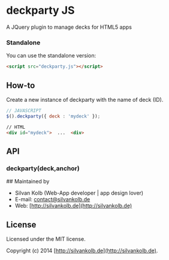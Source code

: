 # deckparty JS

A JQuery plugin to manage decks for HTML5 apps


### Standalone
You can use the standalone version:
```html
<script src="deckparty.js"></script>
```

## How-to
Create a new instance of deckparty with the name of deck (ID).

```js
// JAVASCRIPT
$().deckparty({	deck : 'mydeck' });
```

```html
// HTML
<div id="mydeck">  ...  <div>
```


## API
### deckparty(deck,anchor)









## Maintained by
- Silvan Kolb (Web-App developer | app design lover)
- E-mail: [contact@silvankolb.de](mailto:contact@silvankolb.de)
- Web: [http://silvankolb.de](http://silvankolb.de)

## License
Licensed under the MIT license.

Copyright (c) 2014 [http://silvankolb.de](http://silvankolb.de).
